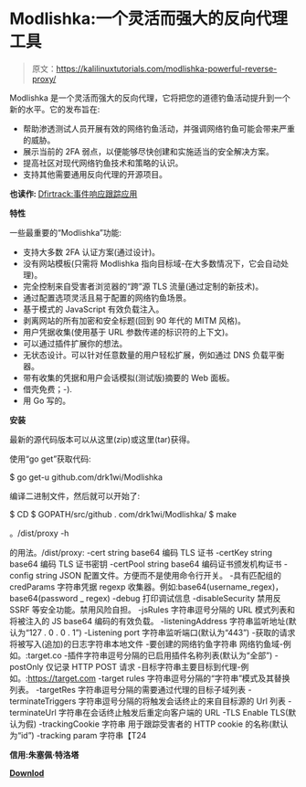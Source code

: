 # Modlishka:一个灵活而强大的反向代理工具

> 原文：<https://kalilinuxtutorials.com/modlishka-powerful-reverse-proxy/>

Modlishka 是一个灵活而强大的反向代理，它将把您的道德钓鱼活动提升到一个新的水平。它的发布旨在:

*   帮助渗透测试人员开展有效的网络钓鱼活动，并强调网络钓鱼可能会带来严重的威胁。
*   展示当前的 2FA 弱点，以便能够尽快创建和实施适当的安全解决方案。
*   提高社区对现代网络钓鱼技术和策略的认识。
*   支持其他需要通用反向代理的开源项目。

**也读作: [](https://kalilinuxtutorials.com/dfirtrack-tracking-application/)** [Dfirtrack:事件响应跟踪应用](https://kalilinuxtutorials.com/dfirtrack-tracking-application/)

**特性**

一些最重要的“Modlishka”功能:

*   支持大多数 2FA 认证方案(通过设计)。
*   没有网站模板(只需将 Modlishka 指向目标域-在大多数情况下，它会自动处理)。
*   完全控制来自受害者浏览器的“跨”源 TLS 流量(通过定制的新技术)。
*   通过配置选项灵活且易于配置的网络钓鱼场景。
*   基于模式的 JavaScript 有效负载注入。
*   剥离网站的所有加密和安全标题(回到 90 年代的 MITM 风格)。
*   用户凭据收集(使用基于 URL 参数传递的标识符的上下文)。
*   可以通过插件扩展你的想法。
*   无状态设计。可以针对任意数量的用户轻松扩展，例如通过 DNS 负载平衡器。
*   带有收集的凭据和用户会话模拟(测试版)摘要的 Web 面板。
*   借壳免费；-).
*   用 Go 写的。

**安装**

最新的源代码版本可以从这里(zip)或这里(tar)获得。

使用“go get”获取代码:

$ go get-u github.com/drk1wi/Modlishka

编译二进制文件，然后就可以开始了:

$ CD $ GOPATH/src/github . com/drk1wi/Modlishka/
$ make

。/dist/proxy -h

的用法。/dist/proxy:
-cert string base64 编码 TLS 证书
-certKey string base64 编码 TLS 证书密钥
-certPool string base64 编码证书颁发机构证书
-config string JSON 配置文件。方便而不是使用命令行开关。
-具有匹配组的 credParams 字符串凭据 regexp 收集器。例如:base64(username_regex)，base64(password _ regex)
-debug 打印调试信息
-disableSecurity 禁用反 SSRF 等安全功能。禁用风险自担。
-jsRules 字符串逗号分隔的 URL 模式列表和将被注入的 JS base64 编码的有效负载。
-listeningAddress 字符串监听地址(默认为“127 . 0 . 0 . 1”)
-Listening port 字符串监听端口(默认为“443”)
-获取的请求将被写入(追加)的日志字符串本地文件
-要创建的网络钓鱼字符串
网络钓鱼域-例如。:target.co
-插件字符串逗号分隔的已启用插件名称列表(默认为“全部”)
-postOnly 仅记录 HTTP POST 请求
-目标字符串主要目标到代理-例如。:https://target.com
-target rules 字符串逗号分隔的“字符串”模式及其替换列表。
-targetRes 字符串逗号分隔的需要通过代理的目标子域列表
-terminateTriggers 字符串逗号分隔的将触发会话终止的来自目标源的 Url 列表
-terminateUrl 字符串在会话终止触发后重定向客户端的 URL
-TLS
Enable TLS(默认为假)
-trackingCookie 字符串
用于跟踪受害者的 HTTP cookie 的名称(默认为“id”)
-tracking param 字符串【T24

**信用:朱塞佩·特洛塔**

[**Downlod**](https://github.com/drk1wi/Modlishka)